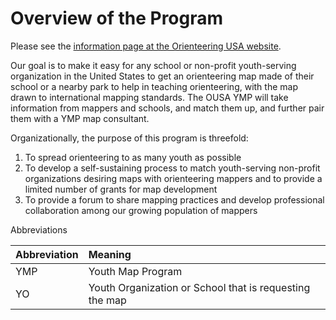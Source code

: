 # Overview of the Program

Please see the [information page at the Orienteering USA website](https://orienteeringusa.org/wp-content/uploads/2019/10/OUSA-Orienteering-Map-Program-for-Schools-and-Non-Profit-Youth-Orgs.pdf).

Our goal is to make it easy for any school or non-profit youth-serving organization in the United States to get an orienteering map made of their school or a nearby park to help in teaching orienteering, with the map drawn to international mapping standards. The OUSA YMP will take information from mappers and schools, and match them up, and further pair them with a YMP map consultant.

Organizationally, the purpose of this program is threefold:

1. To spread orienteering to as many youth as possible
2. To develop a self-sustaining process to match youth-serving non-profit organizations desiring maps with orienteering mappers and to provide a limited number of grants for map development
3. To provide a forum to share mapping practices and develop professional collaboration among our growing population of mappers

Abbreviations

| Abbreviation | Meaning |
| :--- | :--- |
| YMP | Youth Map Program |
| YO | Youth Organization or School that is requesting the map |



